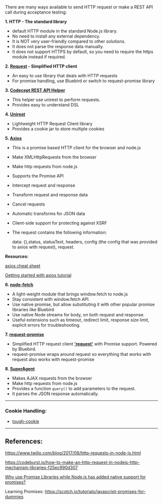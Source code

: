There are many ways available to send HTTP request or make a REST API call during acceptance testing:

**1. HTTP - The standard library**
* default HTTP module in the standard Node.js library.
* No need to install any external dependency.
* It is NOT very user-friendly compared to other solutions.
* It does not parse the response data manually.
* It does not support HTTPS by default, so you need to require the https module instead if required.

**2. [Request](https://github.com/request/request) - Simplified HTTP client**
* An easy to use library that deals with HTTP requests
* For promise handling, use Bluebird or switch to request-promise library

**3. [Codecept REST API Helper](https://codecept.io/helpers/REST/)**
* This helper use unirest to perform requests.
* Provides easy to understand DSL  

**4. [Unirest](http://unirest.io/nodejs.html)** 
* Lightweight HTTP Request Client library
* Provides a cookie jar to store multiple cookies

**5. [Axios](https://www.npmjs.com/package/axios)**
* This is a promise based HTTP client for the browser and node.js
* Make XMLHttpRequests from the browser
* Make http requests from node.js
* Supports the Promise API
* Intercept request and response
* Transform request and response data
* Cancel requests
* Automatic transforms for JSON data
* Client-side support for protecting against XSRF
* The request contains the following information:

  data: {},status, statusText, headers, config (the config that was provided to axios with request), request.

**Resources:**

[axios cheat sheet](https://kapeli.com/cheat_sheets/Axios.docset/Contents/Resources/Documents/index)

[Getting started with axios tutorial](https://appdividend.com/2018/08/30/getting-started-with-axios-tutorial-example/)

**6. [node-fetch](https://www.npmjs.com/package/node-fetch)**
* A light-weight module that brings window.fetch to node.js
* Stay consistent with window.fetch API. 
* Use native promise, but allow substituting it with other popular promise libraries like Bluebird
* Use native Node streams for body, on both request and response.
* Useful extensions such as timeout, redirect limit, response size limit, explicit errors for troubleshooting.

**7. [request-promise](https://github.com/request/request-promise)**
* Simplified HTTP request client [**'request'**](https://github.com/request/request) with Promise support. Powered by Bluebird.
* request-promise wraps around request so everything that works with request also works with request-promise

**8. [SuperAgent](https://github.com/visionmedia/superagent)**
* Makes AJAX requests from the browser
* Make http requests from node.js
* Provides a function `query()` to add parameters to the request.
* It parses the JSON response automatically.

***

### Cookie Handling:
* [tough-cookie](https://www.npmjs.com/package/tough-cookie)


***

## References:

https://www.twilio.com/blog/2017/08/http-requests-in-node-js.html

https://codeburst.io/how-to-make-an-http-request-in-nodejs-http-mechanism-libraries-f25ec990d307

[Why use Promise Libraries while Node.js has added native support for promises?](https://stackoverflow.com/questions/34960886/are-there-still-reasons-to-use-promise-libraries-like-q-or-bluebird-now-that-we)

Learning Promises:
https://scotch.io/tutorials/javascript-promises-for-dummies

